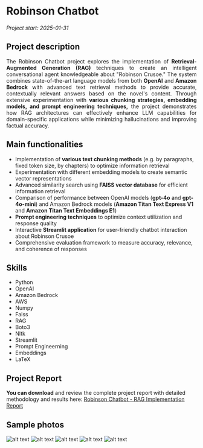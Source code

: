# Robinson Chatbot

*Project start: 2025-01-31*

## Project description
<div style="text-align: justify">
The Robinson Chatbot project explores the implementation of <strong>Retrieval-Augmented Generation (RAG)</strong> techniques to create an intelligent conversational agent knowledgeable about "Robinson Crusoe." The system combines state-of-the-art language models from both <strong>OpenAI</strong> and <strong>Amazon Bedrock</strong> with advanced text retrieval methods to provide accurate, contextually relevant answers based on the novel's content. Through extensive experimentation with <strong>various chunking strategies, embedding models, and prompt engineering techniques,</strong> the project demonstrates how RAG architectures can effectively enhance LLM capabilities for domain-specific applications while minimizing hallucinations and improving factual accuracy.
</div>

## Main functionalities
<ul>
  <li>Implementation of <strong>various text chunking methods</strong> (e.g. by paragraphs, fixed token size, by chapters) to optimize information retrieval</li>
  <li>Experimentation with different embedding models to create semantic vector representations</li>
  <li>Advanced similarity search using <strong>FAISS vector database</strong> for efficient information retrieval</li>
  <li>Comparison of performance between OpenAI models (<strong>gpt-4o</strong> and <strong>gpt-4o-mini</strong>) and Amazon Bedrock models (<strong>Amazon Titan Text Express V1</strong> and <strong>Amazon Titan Text Embeddings E1</strong>)</li>
  <li><strong>Prompt engineering techniques</strong> to optimize context utilization and response quality</li>
  <li>Interactive <strong>Streamlit application</strong> for user-friendly chatbot interaction about Robinson Crusoe</li>
  <li>Comprehensive evaluation framework to measure accuracy, relevance, and coherence of responses</li>
</ul>

## Skills
<ul>
  <li>Python</li>
  <li>OpenAI</li>
  <li>Amazon Bedrock</li>
  <li>AWS</li>
  <li>Numpy</li>
  <li>Faiss</li>
  <li>RAG</li>
  <li>Boto3</li>
  <li>Nltk</li>
  <li>Streamlit</li> 
  <li>Prompt Engineerning</li>
  <li>Embeddings</li>
  <li>LaTeX</li>
</ul>

## Project Report
<strong>You can download</strong> and review the complete project report with detailed methodology and results here:
[Robinson Chatbot - RAG Implementation Report](Project_RAG.pdf)


## Sample photos 
![alt text](data/chunking.png)
![alt text](data/prompts.png)
![alt text](data/conversation.png)
![alt text](data/ready_prompts.png)
![alt text](data/models.png)



